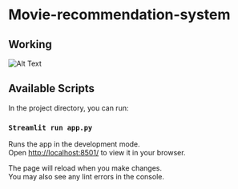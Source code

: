 # Movie-recommendation-system

## Working

![Alt Text](https://media.giphy.com/media/v1.Y2lkPTc5MGI3NjExZGI1MDEzNGEyZWY4NjIxMGYzMDViZDdhMDI2YjA2ZWI3ZmNjZWEyYiZlcD12MV9pbnRlcm5hbF9naWZzX2dpZklkJmN0PWc/621VucEuR1EhJgoKNY/giphy.gif)


## Available Scripts

In the project directory, you can run:

### `Streamlit run app.py`

Runs the app in the development mode.\
Open [http://localhost:8501/](http://localhost:8501/) to view it in your browser.

The page will reload when you make changes.\
You may also see any lint errors in the console.
